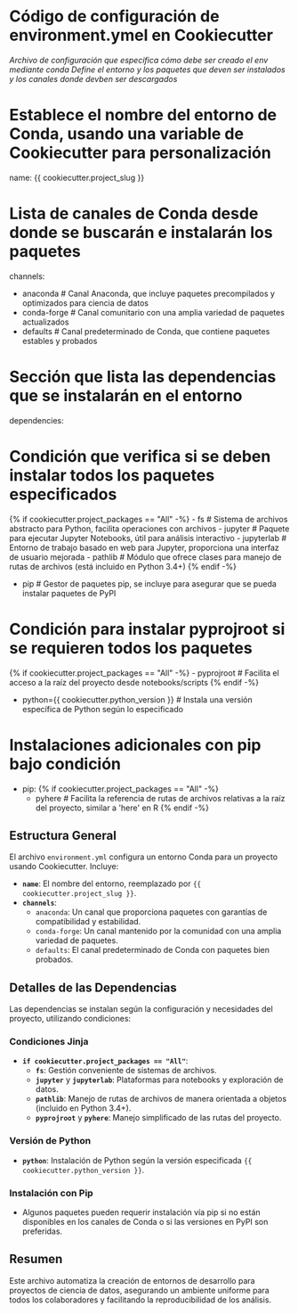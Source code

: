 # Código de configuración de environment.ymel en Cookiecutter
_Archivo de configuración que especifica cómo debe ser creado el env mediante conda_
_Define el entorno y los paquetes que deven ser instalados y los canales donde devben ser descargados_

# Establece el nombre del entorno de Conda, usando una variable de Cookiecutter para personalización
name: {{ cookiecutter.project_slug }}

# Lista de canales de Conda desde donde se buscarán e instalarán los paquetes
channels:
  - anaconda       # Canal Anaconda, que incluye paquetes precompilados y optimizados para ciencia de datos
  - conda-forge    # Canal comunitario con una amplia variedad de paquetes actualizados
  - defaults       # Canal predeterminado de Conda, que contiene paquetes estables y probados

# Sección que lista las dependencias que se instalarán en el entorno
dependencies:
  # Condición que verifica si se deben instalar todos los paquetes especificados
  {% if cookiecutter.project_packages == "All" -%}
    - fs             # Sistema de archivos abstracto para Python, facilita operaciones con archivos
    - jupyter        # Paquete para ejecutar Jupyter Notebooks, útil para análisis interactivo
    - jupyterlab     # Entorno de trabajo basado en web para Jupyter, proporciona una interfaz de usuario mejorada
    - pathlib        # Módulo que ofrece clases para manejo de rutas de archivos (está incluido en Python 3.4+)
  {% endif -%}
  
  - pip             # Gestor de paquetes pip, se incluye para asegurar que se pueda instalar paquetes de PyPI

  # Condición para instalar pyprojroot si se requieren todos los paquetes
  {% if cookiecutter.project_packages == "All" -%}
    - pyprojroot     # Facilita el acceso a la raíz del proyecto desde notebooks/scripts
  {% endif -%}

  - python={{ cookiecutter.python_version }}  # Instala una versión específica de Python según lo especificado

  # Instalaciones adicionales con pip bajo condición
  - pip:
    {% if cookiecutter.project_packages == "All" -%}
      - pyhere       # Facilita la referencia de rutas de archivos relativas a la raíz del proyecto, similar a 'here' en R
    {% endif -%}


## Estructura General
El archivo `environment.yml` configura un entorno Conda para un proyecto usando Cookiecutter. Incluye:

- **`name`**: El nombre del entorno, reemplazado por `{{ cookiecutter.project_slug }}`.
- **`channels`**:
  - `anaconda`: Un canal que proporciona paquetes con garantías de compatibilidad y estabilidad.
  - `conda-forge`: Un canal mantenido por la comunidad con una amplia variedad de paquetes.
  - `defaults`: El canal predeterminado de Conda con paquetes bien probados.

## Detalles de las Dependencias
Las dependencias se instalan según la configuración y necesidades del proyecto, utilizando condiciones:

### Condiciones Jinja
- **`if cookiecutter.project_packages == "All"`**:
  - **`fs`**: Gestión conveniente de sistemas de archivos.
  - **`jupyter`** y **`jupyterlab`**: Plataformas para notebooks y exploración de datos.
  - **`pathlib`**: Manejo de rutas de archivos de manera orientada a objetos (incluido en Python 3.4+).
  - **`pyprojroot`** y **`pyhere`**: Manejo simplificado de las rutas del proyecto.

### Versión de Python
- **`python`**: Instalación de Python según la versión especificada `{{ cookiecutter.python_version }}`.

### Instalación con Pip
- Algunos paquetes pueden requerir instalación vía pip si no están disponibles en los canales de Conda o si las versiones en PyPI son preferidas.

## Resumen
Este archivo automatiza la creación de entornos de desarrollo para proyectos de ciencia de datos, asegurando un ambiente uniforme para todos los colaboradores y facilitando la reproducibilidad de los análisis.
